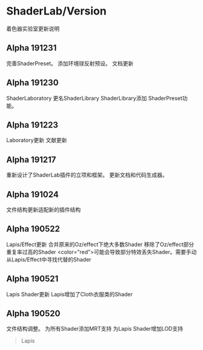 ﻿# ShaderLab/Version
着色器实验室更新说明

## Alpha 191231

完善ShaderPreset。
添加环境球反射预设。
文档更新

## Alpha 191230

ShaderLaboratory 更名ShaderLibrary
ShaderLibrary添加 ShaderPreset功能。

## Alpha 191223
Laboratory更新
文献更新
## Alpha 191217
重新设计了ShaderLab插件的立项和框架。
更新文档和代码生成器。

## Alpha 191024
文件结构更新适配新的插件结构
## Alpha 190522
Lapis/Effect更新
合并原来的Oz/effect下绝大多数Shader
移除了Oz/effect部分重复率过高的Shader
<color="red">可能会导致部分特效丢失Shader。需要手动从Lapis/Effect中寻找代替的Shader</color>
## Alpha 190521
Lapis Shader更新
Lapis增加了Cloth衣服类的Shader
## Alpha 190520
文件结构调整。
为所有Shader添加MRT支持
为Lapis Shader增加LOD支持
>Lapis
